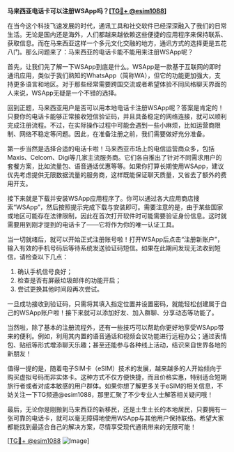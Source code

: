 **马来西亚电话卡可以注册WSApp吗？[[TG💪+ @esim1088](https://t.me/s/esim1088)]**

在当今这个科技飞速发展的时代，通讯工具和社交软件已经深深融入了我们的日常生活。无论是国内还是海外，人们都越来越依赖这些便捷的应用程序来保持联系、获取信息。而在马来西亚这样一个多元文化交融的地方，通讯方式的选择更是五花八门。那么问题来了：马来西亚的电话卡能不能用来注册WSApp呢？

首先，让我们先了解一下WSApp到底是什么。WSApp是一款基于互联网的即时通讯应用，类似于我们熟知的WhatsApp（简称WA），但它的功能更加强大，支持更多语言和地区。对于那些经常需要跨国交流或者希望体验不同风格聊天界面的人来说，WSApp无疑是一个不错的选择。

回到正题，马来西亚用户是否可以用本地电话卡注册WSApp呢？答案是肯定的！只要你的电话卡能够正常接收短信验证码，并且具备稳定的网络连接，就可以顺利完成注册流程。不过，在实际操作过程中可能会遇到一些小麻烦，比如运营商限制、网络不稳定等问题。因此，在准备注册之前，我们需要做好充分准备。

第一步当然是选择合适的电话卡啦！马来西亚市场上的电信运营商众多，包括Maxis、Celcom、Digi等几家主流服务商。它们各自推出了针对不同需求用户的套餐方案，比如流量包、语音通话优惠等等。如果你打算长期使用WSApp，建议优先考虑提供无限数据流量的服务商，这样既能保证聊天质量，又省去了额外的费用开支。

接下来就是下载并安装WSApp应用程序了。你可以通过各大应用商店搜索“WSApp”，然后按照提示完成下载与安装即可。需要注意的是，由于某些国家或地区可能存在法律限制，因此在首次打开软件时可能需要验证身份信息。这时就需要用到刚才提到的电话卡了——它将作为你的唯一认证工具。

当一切就绪后，就可以开始正式注册账号啦！打开WSApp后点击“注册新账户”，输入有效的手机号码后等待系统发送验证码短信。如果在此期间发现无法收到短信，请检查以下几点：
1. 确认手机信号良好；
2. 检查是否有屏蔽垃圾邮件的功能开启；
3. 尝试更换其他时间段再次尝试。

一旦成功接收到验证码，只需将其填入指定位置并设置密码，就能轻松创建属于自己的WSApp账户啦！接下来就可以添加好友、加入群聊、分享动态等功能了。

当然啦，除了基本的注册流程外，还有一些技巧可以帮助你更好地享受WSApp带来的便利。例如，利用其内置的语音通话和视频会议功能进行远程办公；通过表情包、贴纸等形式增添聊天乐趣；甚至还能参与各种线上活动，结识来自世界各地的新朋友！

值得一提的是，随着电子SIM卡（eSIM）技术的发展，越来越多的人开始倾向于购买虚拟号码而非实体卡。这种方式不仅方便快捷，而且价格实惠，特别适合短期旅行者或者对成本敏感的用户群体。如果你想了解更多关于eSIM的相关信息，不妨关注一下TG频道@esim1088，那里汇聚了不少专业人士解答相关疑问哦！

最后，无论你是刚搬到马来西亚的新移民，还是土生土长的本地居民，只要拥有一张可靠的电话卡，就可以毫无障碍地使用WSApp与其他用户保持联络。希望大家都能找到最适合自己的解决方案，尽情享受现代通讯带来的无限可能！

[[TG💪+ @esim1088](https://t.me/s/esim1088) ![Image](https://i.postimg.cc/4NQfJmqS/Snipaste-2025-05-13-00-14-12.png)]